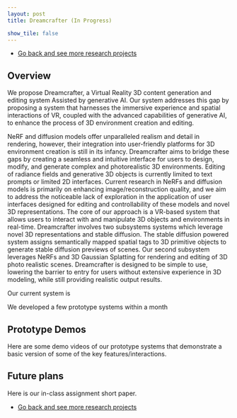 ```yaml
---
layout: post
title: Dreamcrafter (In Progress)

show_tile: false
---
```


<ul class="actions">
	<li><a href="research.html" class="button small">Go back and see more research projects</a></li>
</ul>

## Overview
We propose Dreamcrafter, a Virtual Reality 3D content generation and editing system Assisted by generative AI. Our system addresses this gap by proposing a system that harnesses the immersive experience and spatial interactions of VR, coupled with the advanced capabilities of generative AI, to enhance the process of 3D environment creation and editing. 

NeRF and diffusion models offer unparalleled realism and detail in rendering, however, their integration into user-friendly platforms for 3D environment creation is still in its infancy.
Dreamcrafter aims to bridge these gaps by creating a seamless and intuitive interface for users to design, modify, and generate complex and photorealistic 3D environments. Editing of radiance fields and generative 3D objects is currently limited to text prompts or limited 2D interfaces. Current research in NeRFs and diffusion models is primarily on enhancing image/reconstruction quality, and we aim to address the noticeable lack of exploration in the application of user interfaces designed for editing and controllability of these models and novel 3D representations. 
The core of our approach is a VR-based system that allows users to interact with and manipulate 3D objects and environments in real-time. Dreamcrafter involves two subsystems systems which leverage novel 3D representations and stable diffusion. The stable diffusion powered system assigns semantically mapped spatial tags to 3D primitive objects to generate stable diffusion previews of scenes. Our second subsystem leverages NeRFs and 3D Gaussian Splatting for rendering and editing of 3D photo realistic scenes. Dreamcrafter is designed to be simple to use, lowering the barrier to entry for users without extensive experience in 3D modeling, while still providing realistic output results. 


Our current system is 

We developed a few prototype systems within a month 
## Prototype Demos
Here are some demo videos of our prototype systems that demonstrate a basic version of some of the key features/interactions.

## Future plans


Here is our in-class assignment short paper.



<ul class="actions">
	<li><a href="research.html" class="button small">Go back and see more research projects</a></li>
</ul>
